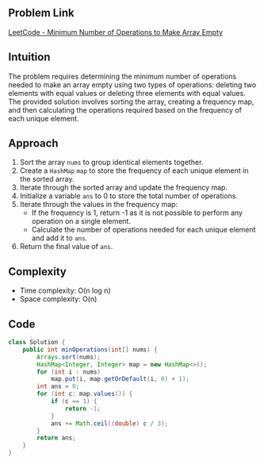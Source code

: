 ## Problem Link
[LeetCode - Minimum Number of Operations to Make Array Empty](https://leetcode.com/problems/minimum-number-of-operations-to-make-array-empty/description/?envType=daily-question&envId=2024-01-04)

## Intuition

The problem requires determining the minimum number of operations needed to make an array empty using two types of operations: deleting two elements with equal values or deleting three elements with equal values. The provided solution involves sorting the array, creating a frequency map, and then calculating the operations required based on the frequency of each unique element.

## Approach

1. Sort the array `nums` to group identical elements together.
2. Create a `HashMap` `map` to store the frequency of each unique element in the sorted array.
3. Iterate through the sorted array and update the frequency map.
4. Initialize a variable `ans` to 0 to store the total number of operations.
5. Iterate through the values in the frequency map:
    - If the frequency is 1, return -1 as it is not possible to perform any operation on a single element.
    - Calculate the number of operations needed for each unique element and add it to `ans`.
6. Return the final value of `ans`.

## Complexity

- Time complexity: O(n log n)
- Space complexity: O(n)

## Code

```java
class Solution {
    public int minOperations(int[] nums) {
        Arrays.sort(nums);
        HashMap<Integer, Integer> map = new HashMap<>();
        for (int i : nums)
            map.put(i, map.getOrDefault(i, 0) + 1);
        int ans = 0;
        for (int c: map.values()) {
            if (c == 1) {
                return -1;
            }
            ans += Math.ceil((double) c / 3);
        }
        return ans;
    }
}
